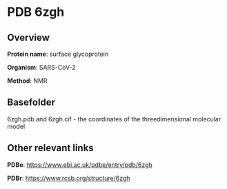 # PDB 6zgh

## Overview

**Protein name**: surface glycoprotein

**Organism**: SARS-CoV-2

**Method**: NMR



## Basefolder

6zgh.pdb and 6zgh.cif - the coordinates of the threedimensional molecular model



## Other relevant links 
**PDBe**:  https://www.ebi.ac.uk/pdbe/entry/pdb/6zgh
 
**PDBr**: https://www.rcsb.org/structure/6zgh 
